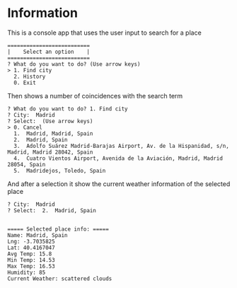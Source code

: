 # Information

This is a console app that uses the user input to search for a place

```
==========================
|    Select an option    |
==========================
? What do you want to do? (Use arrow keys)
> 1. Find city
  2. History
  0. Exit
```

Then shows a number of coincidences with the search term

```
? What do you want to do? 1. Find city
? City:  Madrid
? Select:  (Use arrow keys)
> 0. Cancel 
  1.  Madrid, Madrid, Spain 
  2.  Madrid, Spain 
  3.  Adolfo Suárez Madrid-Barajas Airport, Av. de la Hispanidad, s/n, Madrid, Madrid 28042, Spain 
  4.  Cuatro Vientos Airport, Avenida de la Aviación, Madrid, Madrid 28054, Spain 
  5.  Madridejos, Toledo, Spain
```

And after a selection it show the current weather information of the selected place

```
? City:  Madrid
? Select:  2.  Madrid, Spain


===== Selected place info: =====
Name: Madrid, Spain
Lng: -3.7035825
Lat: 40.4167047
Avg Temp: 15.8
Min Temp: 14.53
Max Temp: 16.53
Humidity: 85
Current Weather: scattered clouds
```